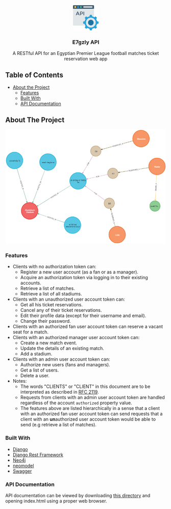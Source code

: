<br />
<p align="center">
  <a href="https://github.com/naderabdalghani/e7gzly-api">
    <img src="docs/assets/icon.png" alt="Logo" width="80" height="80">
  </a>

  <h3 align="center">E7gzly API</h3>

  <p align="center">
    A RESTful API for an Egyptian Premier League football matches ticket reservation web app
  </p>
</p>

## Table of Contents

- [About the Project](#about-the-project)
  - [Features](#features)
  - [Built With](#built-with)
  - [API Documentation](#api-documentation)

## About The Project

![Graph Schema][graph-schema]

### Features

- Clients with no authorization token can:
    - Register a new user account (as a fan or as a manager).
    - Acquire an authorization token via logging in to their existing accounts.
    - Retrieve a list of matches.
    - Retrieve a list of all stadiums.
- Clients with an unauthorized user account token can:
    - Get all his ticket reservations.
    - Cancel any of their ticket reservations.
    - Edit their profile data (except for their username and email).
    - Change their password.
- Clients with an authorized fan user account token can reserve a vacant seat for a match.
- Clients with an authorized manager user account token can:
    - Create a new match event.
    - Update the details of an existing match.
    - Add a stadium.
- Clients with an admin user account token can:
    - Authorize new users (fans and managers).
    - Get a list of users.
    - Delete a user.
- Notes:
    - The words "CLIENTS" or "CLIENT" in this document are to be interpreted as described in [RFC 2119](https://tools.ietf.org/html/rfc1856#section-2.1).
    - Requests from clients with an admin user account token are handled regardless of the account `authorized` property value.
    - The features above are listed hierarchically in a sense that a client with an authorized fan user account token can send requests that a client with an **un**authorized user account token would be able to send (e.g retrieve a list of matches).

### Built With

- [Django](https://www.djangoproject.com/)
- [Django Rest Framework](https://www.django-rest-framework.org/)
- [Neo4j](https://neo4j.com/)
- [neomodel](https://neomodel.readthedocs.io/en/latest/)
- [Swagger](https://swagger.io/)

### API Documentation

API documentation can be viewed by downloading [this directory](https://github.com/naderabdalghani/e7gzly-api/tree/master/docs) and opening index.html using a proper web browser.

[graph-schema]: docs/assets/graph.png